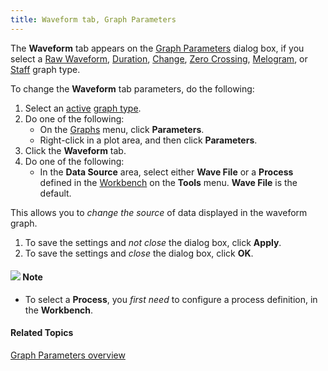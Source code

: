 ```yaml
---
title: Waveform tab, Graph Parameters
---
```


The **Waveform** tab appears on the [Graph Parameters](overview) dialog box, if you select a [Raw Waveform](../types/raw-waveform), [Duration](../types/duration), [Change](../types/change), [Zero Crossing](../types/zero-crossing), [Melogram](../types/music/melogram), or [Staff](../types/music/staff) graph type.

To change the **Waveform** tab parameters, do the following:

1. Select an [active](../active-graph) [graph type](../types/overview).
1. Do one of the following:
   * On the [Graphs](../overview) menu, click **Parameters**.
   * Right-click in a plot area, and then click **Parameters**.
1. Click the **Waveform** tab.
1. Do one of the following:
   * In the **Data Source** area, select either **Wave File** or a **Process** defined in the [Workbench](../../tools/workbench) on the **Tools** menu. **Wave File** is the default.

This allows you to *change the source* of data displayed in the waveform graph.

1. To save the settings and *not close* the dialog box, click **Apply**.
1. To save the settings and *close* the dialog box, click **OK**.

#### ![](../../../../images/001.png) **Note**
- To select a **Process**, you *first need* to configure a process definition, in the **Workbench**.

#### **Related Topics**
[Graph Parameters overview](overview)
